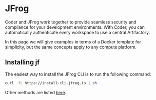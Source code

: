 # JFrog

Coder and JFrog work together to provide seamless security and compliance for
your development environments. With Coder, you can automatically authenticate
every workspace to use a central Artifactory.

In this page we will give examples in terms of a Docker template for simplicity,
but the same concepts apply to any compute platform.

## Installing jf

The easiest way to install the JFrog CLI is to run the following command:

```sh
curl -fL https://install-cli.jfrog.io | sh
```

Other methods are listed [here](https://jfrog.com/help/r/jfrog-cli/download-and-installation).
